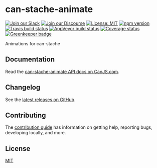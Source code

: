 # can-stache-animate

[![Join our Slack](https://img.shields.io/badge/slack-join%20chat-611f69.svg)](https://www.bitovi.com/community/slack?utm_source=badge&utm_medium=badge&utm_campaign=pr-badge&utm_content=badge)
[![Join our Discourse](https://img.shields.io/discourse/https/forums.bitovi.com/posts.svg)](https://forums.bitovi.com/?utm_source=badge&utm_medium=badge&utm_campaign=pr-badge&utm_content=badge)
[![License: MIT](https://img.shields.io/badge/license-MIT-blue.svg)](https://github.com/canjs/can-stache-animate/blob/master/LICENSE)
[![npm version](https://badge.fury.io/js/can-stache-animate.svg)](https://www.npmjs.com/package/can-stache-animate)
[![Travis build status](https://travis-ci.org/canjs/can-stache-animate.svg?branch=master)](https://travis-ci.org/canjs/can-stache-animate)
[![AppVeyor build status](https://ci.appveyor.com/api/projects/status/github/canjs/can-stache-animate?branch=master&svg=true)](https://ci.appveyor.com/project/matthewp/can-stache-animate)
[![Coverage status](https://coveralls.io/repos/github/canjs/can-stache-animate/badge.svg?branch=master)](https://coveralls.io/github/canjs/can-stache-animate?branch=master)
[![Greenkeeper badge](https://badges.greenkeeper.io/canjs/can-stache-animate.svg)](https://greenkeeper.io/)

Animations for can-stache

## Documentation

Read the [can-stache-animate API docs on CanJS.com](https://canjs.com/doc/can-stache-animate.html).

## Changelog

See the [latest releases on GitHub](https://github.com/canjs/can-stache-animate/releases).

## Contributing

The [contribution guide](https://github.com/canjs/can-stache-animate/blob/master/CONTRIBUTING.md) has information on getting help, reporting bugs, developing locally, and more.

## License

[MIT](https://github.com/canjs/can-stache-animate/blob/master/LICENSE)
